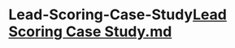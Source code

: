 # Lead-Scoring-Case-Study[Lead Scoring Case Study.md](https://github.com/Amaan9999/Lead-Scoring-Case-Study/files/12555102/Lead.Scoring.Case.Study.md)
